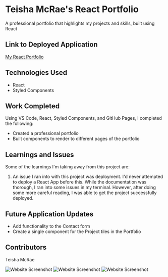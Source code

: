 # Teisha McRae's React Portfolio
A professional portfolio that highlights my projects and skills, built using React

## Link to Deployed Application
[My React Portfolio](https://mcraeteisha.github.io/react-portfolio/#about)

## Technologies Used
* React
* Styled Components
 
## Work Completed

Using VS Code, React, Styled Components, and GitHub Pages, I completed the following:

* Created a professional portfolio
* Built components to render to different pages of the portfolio
 
## Learnings and Issues
Some of the learnings I'm taking away from this project are:
1. An issue I ran into with this project was deployment. I'd never attempted to deploy a React App before this. While the documentation was thorough, I ran into some issues in my terminal. However, after doing some more careful reading, I was able to get the project successfully deployed.

## Future Application Updates
* Add functionality to the Contact form
* Create a single component for the Project tiles in the Portfolio
 
## Contributors
Teisha McRae

![Website Screenshot](https://user-images.githubusercontent.com/73713665/126018179-2016df88-bda5-41a7-99f2-827e71ea596b.png)
![Website Screenshot](https://user-images.githubusercontent.com/73713665/126018170-01ba8b18-b643-4fcb-a8fd-43ad27730d57.png)
![Website Screenshot](https://user-images.githubusercontent.com/73713665/126018153-dc1bc94a-9bf8-405a-b4bc-1500a724e7e5.png)


